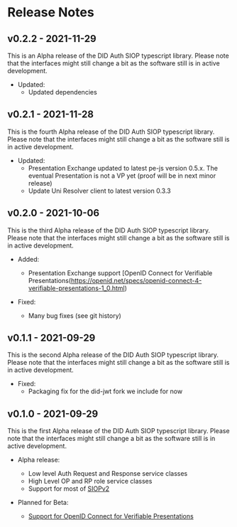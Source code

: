 # Release Notes
## v0.2.2 - 2021-11-29

This is an Alpha release of the DID Auth SIOP typescript library. Please note that the interfaces might still change a bit as the software still is in active development.

- Updated:
  * Updated dependencies

## v0.2.1 - 2021-11-28

This is the fourth Alpha release of the DID Auth SIOP typescript library. Please note that the interfaces might still change a bit as the software still is in active development.

- Updated:
  * Presentation Exchange updated to latest pe-js version 0.5.x. The eventual Presentation is not a VP yet (proof will be in next minor release)
  * Update Uni Resolver client to latest version 0.3.3

## v0.2.0 - 2021-10-06

This is the third Alpha release of the DID Auth SIOP typescript library. Please note that the interfaces might still change a bit as the software still is in active development.

- Added:
  * Presentation Exchange support [OpenID Connect for Verifiable Presentations(https://openid.net/specs/openid-connect-4-verifiable-presentations-1_0.html)
  
- Fixed:
  * Many bug fixes (see git history)

## v0.1.1 - 2021-09-29
This is the second Alpha release of the DID Auth SIOP typescript library. Please note that the interfaces might still change a bit as the software still is in active development.

- Fixed:
  * Packaging fix for the did-jwt fork we include for now

## v0.1.0 - 2021-09-29
This is the first Alpha release of the DID Auth SIOP typescript library. Please note that the interfaces might still change a bit as the software still is in active development.

- Alpha release:
    * Low level Auth Request and Response service classes
    * High Level OP and RP role service classes
    * Support for most of [SIOPv2](https://openid.net/specs/openid-connect-self-issued-v2-1_0.html)

- Planned for Beta:
    * [Support for OpenID Connect for Verifiable Presentations](https://openid.net/specs/openid-connect-4-verifiable-presentations-1_0.html)
